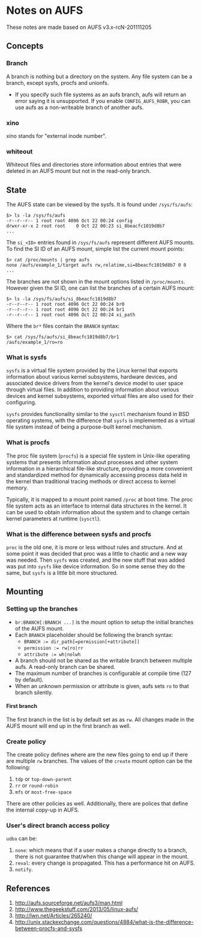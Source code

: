 # Notes on AUFS

These notes are made based on AUFS v3.x-rcN-201111205

## Concepts

### Branch

A branch is nothing but a directory on the system. Any file system can be a
branch, except sysfs, procfs and unionfs.

* If you specify such file systems as an aufs branch, aufs will return an error
saying it is unsupported. If you enable `CONFIG_AUFS_ROBR`, you can use aufs as 
a non-writeable branch of another aufs.

### xino

xino stands for "external inode number".

### whiteout

Whiteout files and directories store information about entries that were
deleted in an AUFS mount but not in the read-only branch.

## State

The AUFS state can be viewed by the sysfs. It is found under `/sys/fs/aufs`:

```
$> ls -la /sys/fs/aufs
-r--r--r-- 1 root root 4096 Oct 22 00:24 config
drwxr-xr-x 2 root root    0 Oct 22 00:23 si_8beacfc1019d8b7
...
```

The `si_<ID>` entries found in `/sys/fs/aufs` represent different AUFS mounts.
To find the SI ID of an AUFS mount, simple list the current mount points:

```
$> cat /proc/mounts | grep aufs
none /aufs/example_1/target aufs rw,relatime,si=8beacfc1019d8b7 0 0
...
```

The branches are not shown in the mount options listed in `/proc/mounts`.
However given the SI ID, one can list the branches of a certain AUFS mount:

```
$> ls -la /sys/fs/aufs/si_8beacfc1019d8b7
-r--r--r-- 1 root root 4096 Oct 22 00:24 br0
-r--r--r-- 1 root root 4096 Oct 22 00:24 br1
-r--r--r-- 1 root root 4096 Oct 22 00:24 xi_path
```

Where the `br*` files contain the `BRANCH` syntax:

```
$> cat /sys/fs/aufs/si_8beacfc1019d8b7/br1
/aufs/example_1/ro=ro
```

### What is sysfs

`sysfs` is a virtual file system provided by the Linux kernel that exports
information about various kernel subsystems, hardware devices, and associated
device drivers from the kernel's device model to user space through virtual
files. In addition to providing information about various devices and kernel
subsystems, exported virtual files are also used for their configuring.

`sysfs` provides functionality similar to the `sysctl` mechanism found in
BSD operating systems, with the difference that `sysfs` is implemented as a
virtual file system instead of being a purpose-built kernel mechanism.

### What is procfs

The proc file system (`procfs`) is a special file system in Unix-like operating
systems that presents information about processes and other system information
in a hierarchical file-like structure, providing a more convenient and
standardized method for dynamically accessing process data held in the kernel
than traditional tracing methods or direct access to kernel memory.

Typically, it is mapped to a mount point named `/proc` at boot time. The proc
file system acts as an interface to internal data structures in the kernel.
It can be used to obtain information about the system and to change certain
kernel parameters at runtime (`sysctl`).

### What is the difference between sysfs and procfs

`proc` is the old one, it is more or less without rules and structure. And at
some point it was decided that proc was a little to chaotic and a new way was
needed. Then `sysfs` was created, and the new stuff that was added was put
into `sysfs` like device information. So in some sense they do the same, but
`sysfs` is a little bit more structured.

## Mounting

### Setting up the branches

* `br:BRANCH[:BRANCH ...]` is the mount option to setup the initial branches
of the AUFS mount.
* Each `BRANCH` placeholder should be following the branch syntax:
  - `BRANCH := dir_path[=permission[+attribute]]`
  - `permission := rw|ro|rr`
  - `attribute := wh|nolwh`
* A branch should not be shared as the writable branch between multiple aufs.
A read-only branch can be shared.
* The maximum number of branches is configurable at compile time (127 by
default).
* When an unknown permission or attribute is given, aufs sets `ro` to that
branch silently.

#### First branch

The first branch in the list is by default set as as `rw`. All changes made in
the AUFS mount will end up in the first branch as well.

### Create policy

The create policy defines where are the new files going to end up if there
are multiple `rw` branches. The values of the `create` mount option can be
the following:

1. `tdp` or `top-down-parent`
2. `rr` or `round-robin`
3. `mfs` or `most-free-space`

There are other policies as well. Additionally, there are polices that define
the internal copy-up in AUFS.

### User's direct branch access policy

`udba` can be:

1. `none`: which means that if a user makes a change directly to a branch,
there is not guarantee that/when this change will appear in the mount.
2. `reval`: every change is propagated. This has a performance hit on AUFS.
3. `notify`.

## References

1. http://aufs.sourceforge.net/aufs3/man.html
2. http://www.thegeekstuff.com/2013/05/linux-aufs/
3. http://lwn.net/Articles/265240/
4. http://unix.stackexchange.com/questions/4884/what-is-the-difference-between-procfs-and-sysfs
